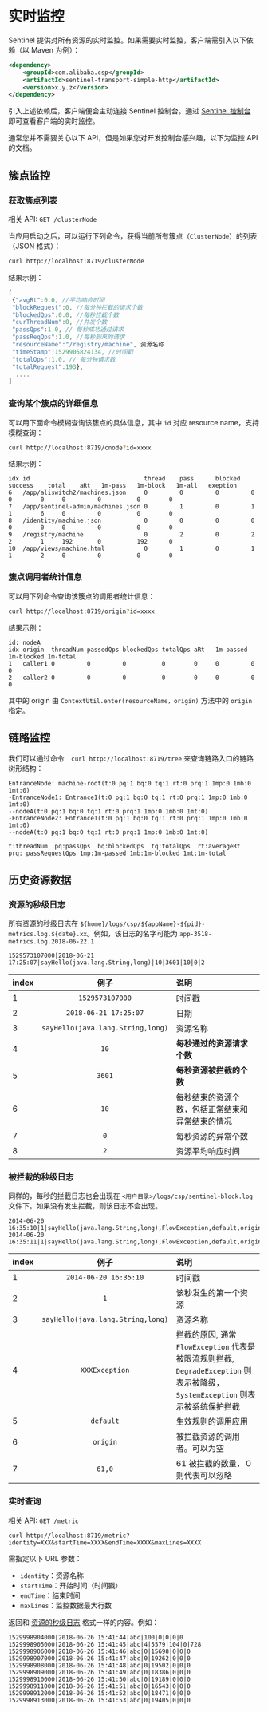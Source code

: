 # 实时监控

Sentinel 提供对所有资源的实时监控。如果需要实时监控，客户端需引入以下依赖（以 Maven 为例）：

```xml
<dependency>
    <groupId>com.alibaba.csp</groupId>
    <artifactId>sentinel-transport-simple-http</artifactId>
    <version>x.y.z</version>
</dependency>
```

引入上述依赖后，客户端便会主动连接 Sentinel 控制台。通过 [Sentinel 控制台](./dashboard.md) 即可查看客户端的实时监控。

通常您并不需要关心以下 API，但是如果您对开发控制台感兴趣，以下为监控 API 的文档。

## 簇点监控

### 获取簇点列表

相关 API: `GET /clusterNode`

当应用启动之后，可以运行下列命令，获得当前所有簇点（`ClusterNode`）的列表（JSON 格式）：

```bash
curl http://localhost:8719/clusterNode
```

结果示例：

```javascript
[
 {"avgRt":0.0, //平均响应时间
 "blockRequest":0, //每分钟拦截的请求个数
 "blockedQps":0.0, //每秒拦截个数
 "curThreadNum":0, //并发个数
 "passQps":1.0, // 每秒成功通过请求
 "passReqQps":1.0, //每秒到来的请求
 "resourceName":"/registry/machine", 资源名称
 "timeStamp":1529905824134, //时间戳
 "totalQps":1.0, // 每分钟请求数
 "totalRequest":193}, 
  ....
]
```

### 查询某个簇点的详细信息

可以用下面命令模糊查询该簇点的具体信息，其中 `id` 对应 resource name，支持模糊查询：

```bash
curl http://localhost:8719/cnode?id=xxxx
```

结果示例：

``` 
idx id                                thread    pass      blocked   success    total    aRt   1m-pass   1m-block   1m-all   exeption   
6   /app/aliswitch2/machines.json     0         0         0         0          0        0     0         0          0        0          
7   /app/sentinel-admin/machines.json 0         1         0         1          1        6     0         0          0        0          
8   /identity/machine.json            0         0         0         0          0        0     0         0          0        0          
9   /registry/machine                 0         2         0         2          2        1     192       0          192      0          
10  /app/views/machine.html           0         1         0         1          1        2     0         0          0        0   
```        

### 簇点调用者统计信息

可以用下列命令查询该簇点的调用者统计信息：

```bash
curl http://localhost:8719/origin?id=xxxx
```

结果示例：

``` 
id: nodeA
idx origin  threadNum passedQps blockedQps totalQps aRt   1m-passed 1m-blocked 1m-total 
1   caller1 0         0         0          0        0     0         0          0        
2   caller2 0         0         0          0        0     0         0          0      
``` 

其中的 origin 由 `ContextUtil.enter(resourceName，origin)` 方法中的 `origin` 指定。

## 链路监控

我们可以通过命令　`curl http://localhost:8719/tree` 来查询链路入口的链路树形结构：

``` 
EntranceNode: machine-root(t:0 pq:1 bq:0 tq:1 rt:0 prq:1 1mp:0 1mb:0 1mt:0)
-EntranceNode1: Entrance1(t:0 pq:1 bq:0 tq:1 rt:0 prq:1 1mp:0 1mb:0 1mt:0)
--nodeA(t:0 pq:1 bq:0 tq:1 rt:0 prq:1 1mp:0 1mb:0 1mt:0)
-EntranceNode2: Entrance1(t:0 pq:1 bq:0 tq:1 rt:0 prq:1 1mp:0 1mb:0 1mt:0)
--nodeA(t:0 pq:1 bq:0 tq:1 rt:0 prq:1 1mp:0 1mb:0 1mt:0)

t:threadNum  pq:passQps  bq:blockedQps  tq:totalQps  rt:averageRt  prq: passRequestQps 1mp:1m-passed 1mb:1m-blocked 1mt:1m-total
```

## 历史资源数据

### 资源的秒级日志

所有资源的秒级日志在 `${home}/logs/csp/${appName}-${pid}-metrics.log.${date}.xx`。例如，该日志的名字可能为 `app-3518-metrics.log.2018-06-22.1`

```
1529573107000|2018-06-21 17:25:07|sayHello(java.lang.String,long)|10|3601|10|0|2
```

| index| 例子| 说明|
| :--- | :----: | :---- |
|1| `1529573107000`|时间戳|
|2| `2018-06-21 17:25:07`|日期|
|3| `sayHello(java.lang.String,long)`|资源名称|
|4| `10`|**每秒通过的资源请求个数**|
|5| `3601`|**每秒资源被拦截的个数**|
|6| `10`|每秒结束的资源个数，包括正常结束和异常结束的情况|
|7| `0`|每秒资源的异常个数|
|8| `2`|资源平均响应时间|


### 被拦截的秒级日志

同样的，每秒的拦截日志也会出现在 `<用户目录>/logs/csp/sentinel-block.log` 文件下。如果没有发生拦截，则该日志不会出现。

```
2014-06-20 16:35:10|1|sayHello(java.lang.String,long),FlowException,default,origin|61,0
2014-06-20 16:35:11|1|sayHello(java.lang.String,long),FlowException,default,origin|1,0
```

| index| 例子| 说明|
| :--- | :----: | :---- |
|1|`2014-06-20 16:35:10`|时间戳|
|2|`1`|该秒发生的第一个资源|
|3| `sayHello(java.lang.String,long)`|资源名称|
|4| `XXXException`|拦截的原因, 通常 `FlowException` 代表是被限流规则拦截, `DegradeException` 则表示被降级，`SystemException` 则表示被系统保护拦截|
|5| `default`|生效规则的调用应用|
|6| `origin`|被拦截资源的调用者。可以为空|
|7| `61,0`|61 被拦截的数量，０则代表可以忽略|

### 实时查询

相关 API: `GET /metric`

```shell
curl http://localhost:8719/metric?identity=XXX&startTime=XXXX&endTime=XXXX&maxLines=XXXX
```

需指定以下 URL 参数：

- `identity`：资源名称
- `startTime`：开始时间（时间戳）
- `endTime`：结束时间
- `maxLines`：监控数据最大行数


返回和 [资源的秒级日志](./logs.md) 格式一样的内容。例如：

```
1529998904000|2018-06-26 15:41:44|abc|100|0|0|0|0
1529998905000|2018-06-26 15:41:45|abc|4|5579|104|0|728
1529998906000|2018-06-26 15:41:46|abc|0|15698|0|0|0
1529998907000|2018-06-26 15:41:47|abc|0|19262|0|0|0
1529998908000|2018-06-26 15:41:48|abc|0|19502|0|0|0
1529998909000|2018-06-26 15:41:49|abc|0|18386|0|0|0
1529998910000|2018-06-26 15:41:50|abc|0|19189|0|0|0
1529998911000|2018-06-26 15:41:51|abc|0|16543|0|0|0
1529998912000|2018-06-26 15:41:52|abc|0|18471|0|0|0
1529998913000|2018-06-26 15:41:53|abc|0|19405|0|0|0
```